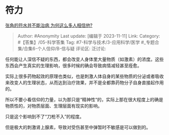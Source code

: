 # 符力
[张角的符水并不能治病 为何这么多人相信他?](https://www.zhihu.com/question/629430355/answer/3285424396)

> Author: #Anonymity
> Last update: [编辑于 2023-11-11]
> Link:
> Category: #【答集】/05-科学答集
> Tag: #7-科学与技术/3-应用科学/医学  #_专题合集/合集6-个人信仰/B-信与疑
> 评论区:
> 泛讨论:

任何能让人深信不疑的东西，都会改变人身体里大量物质（如激素）的浓度。这些东西会产生真实的生理影响，很多时候的确会导致病情减轻甚至痊愈。

实际上很多药物起效的原理也类似，也是刺激人体自身的某些物质的分泌或者吸收来改变人的生理状态，从而达到治疗效果，并不是全都靠药物分子自身直接起作用的。

所以不要小看信仰的力量，以为那只是“精神性“的，实际上那在很大程度上的确是物质性的，对物质层面、生理层面有现实的影响。

只是这个影响到不了“刀枪不入”的程度。

但是极大的刺激肾上腺素，导致对受伤甚至中弹暂时不敏感是可以做到的。
